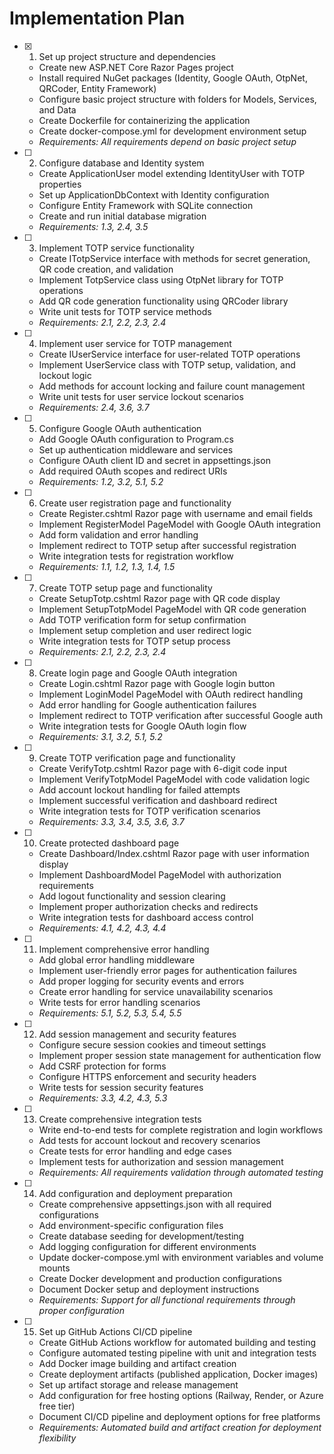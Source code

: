 # Implementation Plan

- [x] 1. Set up project structure and dependencies
  - Create new ASP.NET Core Razor Pages project
  - Install required NuGet packages (Identity, Google OAuth, OtpNet, QRCoder, Entity Framework)
  - Configure basic project structure with folders for Models, Services, and Data
  - Create Dockerfile for containerizing the application
  - Create docker-compose.yml for development environment setup
  - _Requirements: All requirements depend on basic project setup_

- [ ] 2. Configure database and Identity system
  - Create ApplicationUser model extending IdentityUser with TOTP properties
  - Set up ApplicationDbContext with Identity configuration
  - Configure Entity Framework with SQLite connection
  - Create and run initial database migration
  - _Requirements: 1.3, 2.4, 3.5_

- [ ] 3. Implement TOTP service functionality
  - Create ITotpService interface with methods for secret generation, QR code creation, and validation
  - Implement TotpService class using OtpNet library for TOTP operations
  - Add QR code generation functionality using QRCoder library
  - Write unit tests for TOTP service methods
  - _Requirements: 2.1, 2.2, 2.3, 2.4_

- [ ] 4. Implement user service for TOTP management
  - Create IUserService interface for user-related TOTP operations
  - Implement UserService class with TOTP setup, validation, and lockout logic
  - Add methods for account locking and failure count management
  - Write unit tests for user service lockout scenarios
  - _Requirements: 2.4, 3.6, 3.7_

- [ ] 5. Configure Google OAuth authentication
  - Add Google OAuth configuration to Program.cs
  - Set up authentication middleware and services
  - Configure OAuth client ID and secret in appsettings.json
  - Add required OAuth scopes and redirect URIs
  - _Requirements: 1.2, 3.2, 5.1, 5.2_

- [ ] 6. Create user registration page and functionality
  - Create Register.cshtml Razor page with username and email fields
  - Implement RegisterModel PageModel with Google OAuth integration
  - Add form validation and error handling
  - Implement redirect to TOTP setup after successful registration
  - Write integration tests for registration workflow
  - _Requirements: 1.1, 1.2, 1.3, 1.4, 1.5_

- [ ] 7. Create TOTP setup page and functionality
  - Create SetupTotp.cshtml Razor page with QR code display
  - Implement SetupTotpModel PageModel with QR code generation
  - Add TOTP verification form for setup confirmation
  - Implement setup completion and user redirect logic
  - Write integration tests for TOTP setup process
  - _Requirements: 2.1, 2.2, 2.3, 2.4_

- [ ] 8. Create login page and Google OAuth integration
  - Create Login.cshtml Razor page with Google login button
  - Implement LoginModel PageModel with OAuth redirect handling
  - Add error handling for Google authentication failures
  - Implement redirect to TOTP verification after successful Google auth
  - Write integration tests for Google OAuth login flow
  - _Requirements: 3.1, 3.2, 5.1, 5.2_

- [ ] 9. Create TOTP verification page and functionality
  - Create VerifyTotp.cshtml Razor page with 6-digit code input
  - Implement VerifyTotpModel PageModel with code validation logic
  - Add account lockout handling for failed attempts
  - Implement successful verification and dashboard redirect
  - Write integration tests for TOTP verification scenarios
  - _Requirements: 3.3, 3.4, 3.5, 3.6, 3.7_

- [ ] 10. Create protected dashboard page
  - Create Dashboard/Index.cshtml Razor page with user information display
  - Implement DashboardModel PageModel with authorization requirements
  - Add logout functionality and session clearing
  - Implement proper authorization checks and redirects
  - Write integration tests for dashboard access control
  - _Requirements: 4.1, 4.2, 4.3, 4.4_

- [ ] 11. Implement comprehensive error handling
  - Add global error handling middleware
  - Implement user-friendly error pages for authentication failures
  - Add proper logging for security events and errors
  - Create error handling for service unavailability scenarios
  - Write tests for error handling scenarios
  - _Requirements: 5.1, 5.2, 5.3, 5.4, 5.5_

- [ ] 12. Add session management and security features
  - Configure secure session cookies and timeout settings
  - Implement proper session state management for authentication flow
  - Add CSRF protection for forms
  - Configure HTTPS enforcement and security headers
  - Write tests for session security features
  - _Requirements: 3.3, 4.2, 4.3, 5.3_

- [ ] 13. Create comprehensive integration tests
  - Write end-to-end tests for complete registration and login workflows
  - Add tests for account lockout and recovery scenarios
  - Create tests for error handling and edge cases
  - Implement tests for authorization and session management
  - _Requirements: All requirements validation through automated testing_

- [ ] 14. Add configuration and deployment preparation
  - Create comprehensive appsettings.json with all required configurations
  - Add environment-specific configuration files
  - Create database seeding for development/testing
  - Add logging configuration for different environments
  - Update docker-compose.yml with environment variables and volume mounts
  - Create Docker development and production configurations
  - Document Docker setup and deployment instructions
  - _Requirements: Support for all functional requirements through proper configuration_

- [ ] 15. Set up GitHub Actions CI/CD pipeline
  - Create GitHub Actions workflow for automated building and testing
  - Configure automated testing pipeline with unit and integration tests
  - Add Docker image building and artifact creation
  - Create deployment artifacts (published application, Docker images)
  - Set up artifact storage and release management
  - Add configuration for free hosting options (Railway, Render, or Azure free tier)
  - Document CI/CD pipeline and deployment options for free platforms
  - _Requirements: Automated build and artifact creation for deployment flexibility_